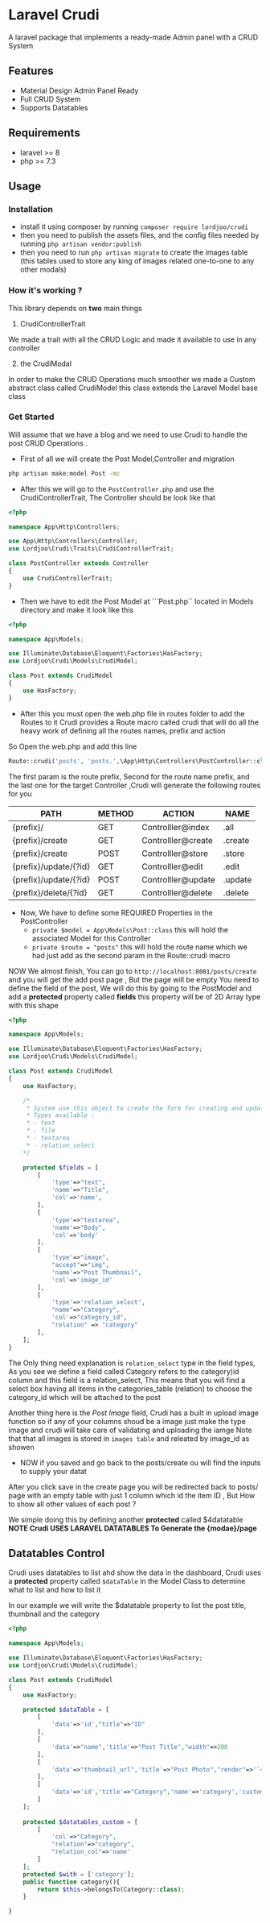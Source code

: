 # Laravel Crudi
A laravel package that implements a ready-made Admin panel with a CRUD System 

## Features 
* Material Design Admin Panel Ready
* Full CRUD System 
* Supports Datatables 

## Requirements 
* laravel >= 8
* php >= 7.3

## Usage 

### Installation
* install it using composer by running   ```composer require lordjoo/crudi```
* then you need to publish the assets files, and the config files needed by running ```php artisan vendor:publish```
* then you need to run ```php artisan migrate``` to create the images table (this tables used to store any king of images related one-to-one to any other modals)

### How it's working ?
This library depends on **two** main things 
1. CrudiControllerTrait  

We made a trait with all the CRUD Logic and made it available to use in any controller 

2. the CrudiModal  <!-- you must fix it -->
 
In order to make the CRUD Operations much smoother we made a Custom abstract class called CrudiModel this class extends the Laravel Model base class 

### Get Started
Will assume that we have a blog and we need to use Crudi to handle the post CRUD Operations .<br>
* First of all we will create the Post Model,Controller and migration
```bash
php artisan make:model Post -mc
```
* After this we will go to the ```PostController.php``` and use the CrudiControllerTrait, The Controller should be look like that 
```php
<?php

namespace App\Http\Controllers;

use App\Http\Controllers\Controller;
use Lordjoo\Crudi\Traits\CrudiControllerTrait;

class PostController extends Controller
{
    use CrudiControllerTrait;
}
```
* Then we have to edit the Post Model at ```Post.php`` located in Models directory and make it look like this 
```php
<?php

namespace App\Models;

use Illuminate\Database\Eloquent\Factories\HasFactory;
use Lordjoo\Crudi\Models\CrudiModel;

class Post extends CrudiModel
{
    use HasFactory;
}
```

* After this you must open the web.php file in routes folder to add the Routes to it
  Crudi provides a Route macro called crudi that will do all the heavy work of defining all the routes names, prefix and action 

So Open the web.php and add this line 
```php
Route::crudi('posts', 'posts.',\App\Http\Controllers\PostController::class);
```
The first param is the route prefix, Second for the route name prefix, and the last one for the target Controller 
,Crudi will generate the following routes for you 

| PATH | METHOD | ACTION | NAME |
|------|--------|--------|------|
|  {prefix}/       | GET  | Controlller@index  |  .all 
| {prefix}/create  | GET  | Controlller@create | .create |
| {prefix}/create  | POST  | Controlller@store | .store |
| {prefix}/update/{?id}  | GET  | Controlller@edit | .edit |
| {prefix}/update/{?id}  | POST  | Controlller@update | .update |
| {prefix}/delete/{?id}  | GET  | Controlller@delete | .delete |

* Now, We have to define some REQUIRED Properties in the PostController 
  - ```private $model = App\Models\Post::class```  this will hold the associated Model for this Controller
  - ```private $route = "posts"``` this will hold the route name which we had just add as the second param in the Route::crudi macro     

NOW We almost finish, You can go to ```http://localhost:8001/posts/create``` and you will get the add post page , But the page will be empty 
You need to define the field of the post, We will do this by going to the PostModel and add a 
**protected**  property called **fields**  this property will be of 2D Array type with this shape 
```php
<?php

namespace App\Models;

use Illuminate\Database\Eloquent\Factories\HasFactory;
use Lordjoo\Crudi\Models\CrudiModel;

class Post extends CrudiModel
{
    use HasFactory;

    /*
     * System use this object to create the form for creating and updating the model
     * Types available :
     * - text
     * - file
     * - textarea
     * - relation_select 
    */

    protected $fields = [
        [
            'type'=>"text", 
            'name'=>"Title",
            'col'=>'name',
        ],
        [
            'type'=>"textarea",
            'name'=>"Body",
            'col'=>'body'
        ],
        [
            'type'=>"image",
            "accept"=>"img",
            'name'=>"Post Thumbnail",
            'col'=>'image_id'
        ],
        [
            'type'=>'relation_select',
            "name"=>"Category",
            'col'=>"category_id",
            "relation" => "category"
        ],  
    ];
}
```

The Only thing need explanation is ```relation_select```  type in the field types, <br>
As you see we define a field called Category refers to the category)id column and this field is a relation_select, This means that you will find a select box having all items in the categories_table (relation) to choose the category_id which will be attached to the post 

Another thing here is the *Post Image* field, Crudi has a built in upload image function so if any of your columns shoud be a image just make the type image and crudi will take care of validating and uploading the iamge Note that that all images is stored in ```images table``` and releated by image_id as showen 

* NOW if you saved and go back to the posts/create ou will find the inputs to supply your datat 

After you click save in the create page you will be redirected back to posts/ page with an empty table with just 1 column which id the item ID ,
But How to show all other values of each post ? 

We simple doing this by defining another **protected** called $4datatable
<br>
**NOTE Crudi USES LARAVEL DATATABLES To Generate the {modae}/page**


## Datatables Control
Crudi uses datatables to list ahd show the data in the dashboard, Crudi uses a **protected**
 property called ```$dataTable``` in the Model Class to determine what to list and how to list it   

In our example we will write the $datatable property to list the post title, thumbnail and the category 

```php
<?php

namespace App\Models;

use Illuminate\Database\Eloquent\Factories\HasFactory;
use Lordjoo\Crudi\Models\CrudiModel;

class Post extends CrudiModel
{
    use HasFactory;

    protected $dataTable = [
        [
            'data'=>'id',"title"=>"ID"
        ],
        [
            'data'=>"name",'title'=>"Post Title","width"=>200
        ],
        [
            'data'=>"thumbnail_url",'title'=>"Post Photo","render"=>'`<img src="${data}" />`'
        ],
        [
            'data'=>'id','title'=>"Category",'name'=>'category','custom'=>true,"width"=>200
        ]
    ];
 
    protected $datatables_custom = [
        [
            'col'=>"Category",
            "relation"=>"category",
            "relation_col"=>'name'
        ]
    ];
    protected $with = ['category'];
    public function category(){
        return $this->belongsTo(Category::class);
    }

}
```



















